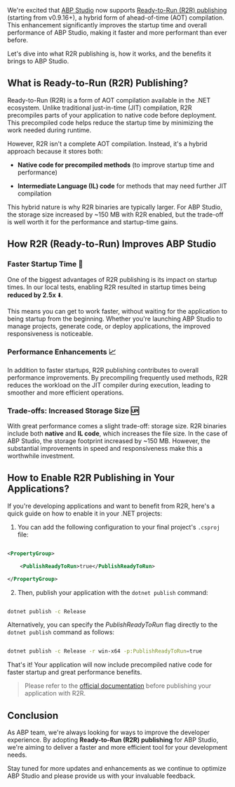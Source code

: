 We're excited that [ABP Studio](https://abp.io/studio) now supports [Ready-to-Run (R2R) publishing](https://learn.microsoft.com/en-us/dotnet/core/deploying/ready-to-run) (starting from v0.9.16+), a hybrid form of ahead-of-time (AOT) compilation. This enhancement significantly improves the startup time and overall performance of ABP Studio, making it faster and more performant than ever before.

Let's dive into what R2R publishing is, how it works, and the benefits it brings to ABP Studio.

## What is Ready-to-Run (R2R) Publishing?

Ready-to-Run (R2R) is a form of AOT compilation available in the .NET ecosystem. Unlike traditional just-in-time (JIT) compilation, R2R precompiles parts of your application to native code before deployment. This precompiled code helps reduce the startup time by minimizing the work needed during runtime.

However, R2R isn't a complete AOT compilation. Instead, it's a hybrid approach because it stores both:

* **Native code for precompiled methods** (to improve startup time and performance)

* **Intermediate Language (IL) code** for methods that may need further JIT compilation

This hybrid nature is why R2R binaries are typically larger. For ABP Studio, the storage size increased by ~150 MB with R2R enabled, but the trade-off is well worth it for the performance and startup-time gains.

## How R2R (Ready-to-Run) Improves ABP Studio

### Faster Startup Time 🚀

One of the biggest advantages of R2R publishing is its impact on startup times. In our local tests, enabling R2R resulted in startup times being **reduced by 2.5x** ⬇️.

This means you can get to work faster, without waiting for the application to being startup from the beginning. Whether you're launching ABP Studio to manage projects, generate code, or deploy applications, the improved responsiveness is noticeable.

### Performance Enhancements 📈

In addition to faster startups, R2R publishing contributes to overall performance improvements. By precompiling frequently used methods, R2R reduces the workload on the JIT compiler during execution, leading to smoother and more efficient operations.

### Trade-offs: Increased Storage Size 🆙

With great performance comes a slight trade-off: storage size. R2R binaries include both **native** and **IL code**, which increases the file size. In the case of ABP Studio, the storage footprint increased by ~150 MB. However, the substantial improvements in speed and responsiveness make this a worthwhile investment.

## How to Enable R2R Publishing in Your Applications?

If you're developing applications and want to benefit from R2R, here's a quick guide on how to enable it in your .NET projects:

1. You can add the following configuration to your final project's `.csproj` file:

```xml
<PropertyGroup>
    <PublishReadyToRun>true</PublishReadyToRun>
</PropertyGroup>
```

2. Then, publish your application with the `dotnet publish` command:

```bash
dotnet publish -c Release
```

Alternatively, you can specify the _PublishReadyToRun_ flag directly to the `dotnet publish` command as follows:

```bash
dotnet publish -c Release -r win-x64 -p:PublishReadyToRun=true
```

That's it! Your application will now include precompiled native code for faster startup and great performance benefits.

> Please refer to the [official documentation](https://learn.microsoft.com/en-us/dotnet/core/deploying/ready-to-run) before publishing your application with R2R.

## Conclusion

As ABP team, we're always looking for ways to improve the developer experience. By adopting **Ready-to-Run (R2R) publishing** for ABP Studio, we're aiming to deliver a faster and more efficient tool for your development needs.

Stay tuned for more updates and enhancements as we continue to optimize ABP Studio and please provide us with your invaluable feedback.